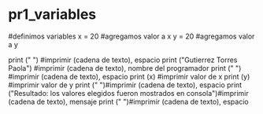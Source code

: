# pr1_variables
#definimos variables
x = 20 #agregamos valor a x 
y = 20 #agregamos valor a y

print (" ") #imprimir (cadena de texto), espacio
print ("Gutierrez Torres Paola") #imprimir (cadena de texto), nombre del programador
print (" ") #imprimir (cadena de texto), espacio
print (x) #imprimir valor de x
print (y) #imprimir valor de y 
print (" ")#imprimir (cadena de texto), espacio
print ("Resultado: los valores elegidos fueron mostrados en consola")#imprimir (cadena de texto), mensaje 
print (" ")#imprimir (cadena de texto), espacio
